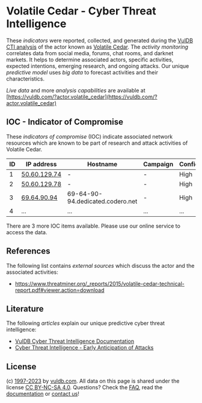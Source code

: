 # Volatile Cedar - Cyber Threat Intelligence

These _indicators_ were reported, collected, and generated during the [VulDB CTI analysis](https://vuldb.com/?kb.cti) of the actor known as [Volatile Cedar](https://vuldb.com/?actor.volatile_cedar). The _activity monitoring_ correlates data from social media, forums, chat rooms, and darknet markets. It helps to determine associated actors, specific activities, expected intentions, emerging research, and ongoing attacks. Our unique _predictive model_ uses _big data_ to forecast activities and their characteristics.

_Live data_ and more _analysis capabilities_ are available at [https://vuldb.com/?actor.volatile_cedar](https://vuldb.com/?actor.volatile_cedar)

## IOC - Indicator of Compromise

These _indicators of compromise_ (IOC) indicate associated network resources which are known to be part of research and attack activities of Volatile Cedar.

ID | IP address | Hostname | Campaign | Confidence
-- | ---------- | -------- | -------- | ----------
1 | [50.60.129.74](https://vuldb.com/?ip.50.60.129.74) | - | - | High
2 | [50.60.129.78](https://vuldb.com/?ip.50.60.129.78) | - | - | High
3 | [69.64.90.94](https://vuldb.com/?ip.69.64.90.94) | 69-64-90-94.dedicated.codero.net | - | High
4 | ... | ... | ... | ...

There are 3 more IOC items available. Please use our online service to access the data.

## References

The following list contains _external sources_ which discuss the actor and the associated activities:

* https://www.threatminer.org/_reports/2015/volatile-cedar-technical-report.pdf#viewer.action=download

## Literature

The following _articles_ explain our unique predictive cyber threat intelligence:

* [VulDB Cyber Threat Intelligence Documentation](https://vuldb.com/?kb.cti)
* [Cyber Threat Intelligence - Early Anticipation of Attacks](https://www.scip.ch/en/?labs.20201022)

## License

(c) [1997-2023](https://vuldb.com/?kb.changelog) by [vuldb.com](https://vuldb.com/?kb.about). All data on this page is shared under the license [CC BY-NC-SA 4.0](https://creativecommons.org/licenses/by-nc-sa/4.0/). Questions? Check the [FAQ](https://vuldb.com/?kb.faq), read the [documentation](https://vuldb.com/?kb) or [contact us](https://vuldb.com/?contact)!
